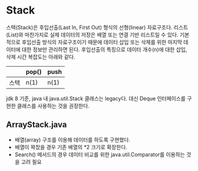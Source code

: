 # Stack
스택(Stack)은 후입선출(Last In, First Out) 형식의 선형(linear) 자료구조다.
리스트(List)와 마찬가지로 실제 데이터의 저장은 배열 또는 연결 기반 리스트일 수 있다.
기본적으로 후입선출 방식의 자료구조이기 때문에 데이터 삽입 또는 삭제를 위한 마지막 데이터에 대한 정보만 관리하면 된다.
후입선출의 특징으로 데이터 개수(n)에 대한 삽입, 삭제 시간 복잡도는 아래와 같다.

|     | pop() | push |
|-----|-------|------|
| 스택  | n(1)  | n(1) |

jdk 8 기준, java 내 java.util.Stack 클래스는 legacy다.
대신 Deque 인터페이스를 구현한 클래스를 사용하는 것을 권장한다.

## ArrayStack.java
- 배열(array) 구조를 이용해 데이터를 하도록 구현했다.
- 배열이 꽉찼을 경우 기존 배열의 *2 크기로 확장한다.
- Search() 메서드의 경우 데이터 비교를 위한 java.util.Comparator를 이용하는 것을 고려 필요